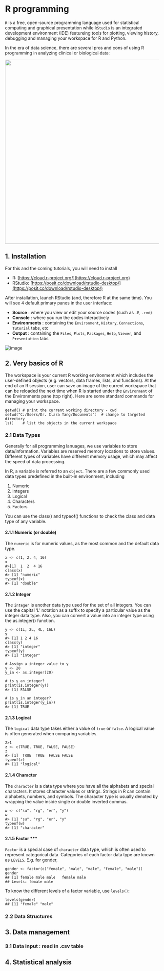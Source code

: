 # R programming
`R` is a free, open-source programming language used for statistical computing and graphical presentation while `RStudio` is an integrated development environment (IDE) featureing tools for plotting, viewing history, debugging and managing your workspace for R and Python. 

In the era of data science, there are several pros and cons of using R programming in analyzing clinical or biological data:

<img src="https://github.com/BioinfoHKUSurgery/Bioinfo-Workshop-2024/assets/165180561/3d928712-a632-43e1-b7da-0bcdfc445d96" width=600 >


## 1. Installation
For this and the coming tutorials, you will need to install
- R: [https://cloud.r-project.org/](https://cloud.r-project.org)
- RStudio: [https://posit.co/download/rstudio-desktop/](https://posit.co/download/rstudio-desktop/)

After installation, launch RStudio (and, therefore R at the same time). You will see 4 default primary panes in the user interface:
- **Source** : where you view or edit your source codes (such as `.R`, `.rmd`)
- **Console** : where you run the codes interactively
- **Environments** : containing the `Environment`, `History`, `Connections`, `Tutorial` tabs, etc
- **Output** : containing the `Files`, `Plots`, `Packages`, `Help`, `Viewer`, and `Presentation` tabs

![image](https://github.com/BioinfoHKUSurgery/Bioinfo-Workshop-2024/assets/165180561/5e51192a-ef2a-44b4-9653-19ebfa423f23)


## 2. Very basics of R
The workspace is your current R working environment which includes the user-defined objects (e.g. vectors, data frames, lists, and functions). At the end of an R session, user can save an image of the current workspace that can be reloaded the next time when R is started under the `Environment` of the Environments pane (top right). Here are some standard commands for managing your workspace.

```
getwd() # print the current working directory - cwd
setwd("C:/Users/Dr. Clara Tang/Documents")  # change to targeted directory
ls()    # list the objects in the current workspace
```

### 2.1 Data Types
Generally for all programming lanuages, we use variables to store data/information. Variables are reserved memory locations to store values. Different types of variables have different memory usage, which may affect the speed of data processing. 

In R, a variable is referred to an `object`. There are a few commonly used data types predefined in the built-in environment, including
1. Numeric
2. Integers
3. Logical
4. Characters
5. Factors

You can use the class() and typeof() functions to check the class and data type of any variable.

#### 2.1.1 Numeric (or double)
The `numeric` is for numeric values, as the most common and the default data type. 
```
x <- c(1, 2, 4, 16)
x
#>[1]  1  2  4 16
class(x)
#> [1] "numeric"
typeof(x)
#> [1] "double"
```

#### 2.1.2 Integer
The `integer` is another data type used for the set of all integers. You can use the capital ‘L’ notation as a suffix to specify a particular value as the integer data type. Also, you can convert a value into an integer type using the as.integer() function.
```
y <- c(1L, 2L, 4L, 16L)
y
#> [1] 1 2 4 16
class(y)
#> [1] "integer"
typeof(y)
#> [1] "integer"
```
```
# Assign a integer value to y
y <- 20
y_in <- as.integer(20)
 
# is y an integer?
print(is.integer(y))
#> [1] FALSE

# is y_in an integer?
print(is.integer(y_in))
#> [1] TRUE
```

#### 2.1.3 Logical
The `logical` data type takes either a value of `true` or `false`. A logical value is often generated when comparing variables.

```
2>1
z <- c(TRUE, TRUE, FALSE, FALSE)
z
#> [1]  TRUE  TRUE  FALSE FALSE
typeof(z)
#> [1] "logical"
```

#### 2.1.4 Character
The `character` is a data type where you have all the alphabets and special characters. It stores character values or strings. Strings in R can contain alphabets, numbers, and symbols. The character type is usually denoted by wrapping the value inside single or double inverted commas.
```
w <- c("su", "rg", "er", "y")
w
#> [1] "su", "rg", "er", "y"
typeof(w)
#> [1] "character"
```

#### 2.1.5 Factor ***
`Factor` is a special case of `character` data type, which is often used to represent categorical data. Categories of each factor data type are known as `LEVELS`. E.g. for gender,

```
gender <- factor(c("female", "male", "male", "female", "male"))
gender
## [1] female male male   female male  
## Levels: female male
```
To know the different levels of a factor variable, use `levels()`:
```
levels(gender)
## [1] "female" "male"
```

### 2.2 Data Structures

## 3. Data management
### 3.1 Data input : read in .csv table

## 4. Statistical analysis

